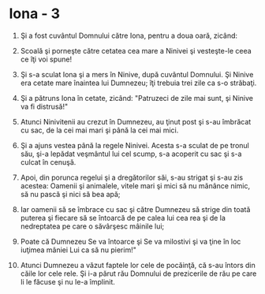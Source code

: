 # Iona - 3

1. Şi a fost cuvântul Domnului către Iona, pentru a doua oară, zicând: 

2. Scoală şi porneşte către cetatea cea mare a Ninivei şi vesteşte-le ceea ce îţi voi spune!

3. Şi s-a sculat Iona şi a mers în Ninive, după cuvântul Domnului. Şi Ninive era cetate mare înaintea lui Dumnezeu; îţi trebuia trei zile ca s-o străbaţi. 

4. Şi a pătruns Iona în cetate, zicând: "Patruzeci de zile mai sunt, şi Ninive va fi distrusă!" 

5. Atunci Ninivitenii au crezut în Dumnezeu, au ţinut post şi s-au îmbrăcat cu sac, de la cei mai mari şi până la cei mai mici. 

6. Şi a ajuns vestea până la regele Ninivei. Acesta s-a sculat de pe tronul său, şi-a lepădat veşmântul lui cel scump, s-a acoperit cu sac şi s-a culcat în cenuşă. 

7. Apoi, din porunca regelui şi a dregătorilor săi, s-au strigat şi s-au zis acestea: Oamenii şi animalele, vitele mari şi mici să nu mănânce nimic, să nu pască şi nici să bea apă; 

8. Iar oamenii să se îmbrace cu sac şi către Dumnezeu să strige din toată puterea şi fiecare să se întoarcă de pe calea lui cea rea şi de la nedreptatea pe care o săvârşesc mâinile lui; 

9. Poate că Dumnezeu Se va întoarce şi Se va milostivi şi va ţine în loc iuţimea mâniei Lui ca să nu pierim!" 

10. Atunci Dumnezeu a văzut faptele lor cele de pocăinţă, că s-au întors din căile lor cele rele. Şi i-a părut rău Domnului de prezicerile de rău pe care li le făcuse şi nu le-a împlinit. 

